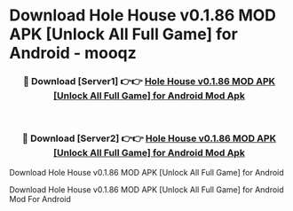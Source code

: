 # Download Hole House v0.1.86 MOD APK [Unlock All Full Game] for Android - mooqz


<div align="center">
<h3>🔴 Download [Server1] 👉👉 <a href="https://apk-comot.site?title=Hole_House_v0.1.86_MOD_APK_[Unlock_All_Full_Game]_for_Android">Hole House v0.1.86 MOD APK [Unlock All Full Game] for Android Mod Apk</a></h3><br>
<h3>🔴 Download [Server2] 👉👉 <a href="https://apk-comot.site?title=Hole_House_v0.1.86_MOD_APK_[Unlock_All_Full_Game]_for_Android">Hole House v0.1.86 MOD APK [Unlock All Full Game] for Android Mod Apk</a></h3>
</div>



Download Hole House v0.1.86 MOD APK [Unlock All Full Game] for Android 

Download Hole House v0.1.86 MOD APK [Unlock All Full Game] for Android Mod For Android